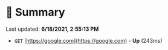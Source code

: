 # 📖 Summary
Last updated: **6/18/2021, 2:55:13 PM**

- `GET` [https://google.com](https://google.com) - **Up** (243ms)
